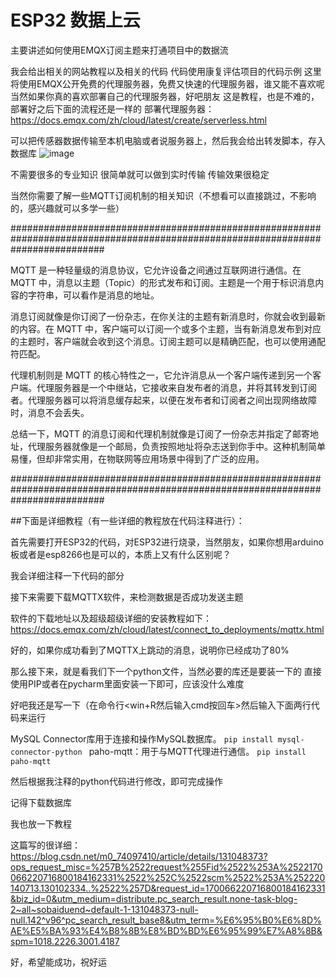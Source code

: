 # ESP32 数据上云
主要讲述如何使用EMQX订阅主题来打通项目中的数据流


我会给出相关的网站教程以及相关的代码
代码使用康复评估项目的代码示例
这里将使用EMQX公开免费的代理服务器，免费又快速的代理服务器，谁又能不喜欢呢
当然如果你真的喜欢部署自己的代理服务器，好吧朋友
这是教程，也是不难的，部署好之后下面的流程还是一样的
部署代理服务器：https://docs.emqx.com/zh/cloud/latest/create/serverless.html


可以把传感器数据传输至本机电脑或者说服务器上，然后我会给出转发脚本，存入数据库
![image](https://github.com/Innovation-Pulse/data-transmission/assets/144523816/f786e2ba-0def-4e11-9ae7-2c641089bd7a)


不需要很多的专业知识
很简单就可以做到实时传输
传输效果很稳定

当然你需要了解一些MQTT订阅机制的相关知识（不想看可以直接跳过，不影响的，感兴趣就可以多学一些）

#################################################################################################################################

MQTT 是一种轻量级的消息协议，它允许设备之间通过互联网进行通信。在 MQTT 中，消息以主题（Topic）的形式发布和订阅。主题是一个用于标识消息内容的字符串，可以看作是消息的地址。

消息订阅就像是你订阅了一份杂志，在你关注的主题有新消息时，你就会收到最新的内容。在 MQTT 中，客户端可以订阅一个或多个主题，当有新消息发布到对应的主题时，客户端就会收到这个消息。订阅主题可以是精确匹配，也可以使用通配符匹配。

代理机制则是 MQTT 的核心特性之一，它允许消息从一个客户端传递到另一个客户端。代理服务器是一个中继站，它接收来自发布者的消息，并将其转发到订阅者。代理服务器可以将消息缓存起来，以便在发布者和订阅者之间出现网络故障时，消息不会丢失。

总结一下，MQTT 的消息订阅和代理机制就像是订阅了一份杂志并指定了邮寄地址，代理服务器就像是一个邮局，负责按照地址将杂志送到你手中。这种机制简单易懂，但却非常实用，在物联网等应用场景中得到了广泛的应用。

#################################################################################################################################

##下面是详细教程（有一些详细的教程放在代码注释进行）：

首先需要打开ESP32的代码，对ESP32进行烧录，当然朋友，如果你想用arduino板或者是esp8266也是可以的，本质上又有什么区别呢？

我会详细注释一下代码的部分

接下来需要下载MQTTX软件，来检测数据是否成功发送主题

软件的下载地址以及超级超级详细的安装教程如下：
https://docs.emqx.com/zh/cloud/latest/connect_to_deployments/mqttx.html

好的，如果你成功看到了MQTTX上跳动的消息，说明你已经成功了80%

那么接下来，就是看我们下一个python文件，当然必要的库还是要装一下的
直接使用PIP或者在pycharm里面安装一下即可，应该没什么难度

好吧我还是写一下（在命令行<win+R然后输入cmd按回车>然后输入下面两行代码来运行

MySQL Connector库用于连接和操作MySQL数据库。
`pip install mysql-connector-python
`
paho-mqtt：用于与MQTT代理进行通信。
`pip install paho-mqtt`

然后根据我注释的python代码进行修改，即可完成操作

记得下载数据库

我也放一下教程

这篇写的很详细：https://blog.csdn.net/m0_74097410/article/details/131048373?ops_request_misc=%257B%2522request%255Fid%2522%253A%2522170066220716800184162331%2522%252C%2522scm%2522%253A%252220140713.130102334..%2522%257D&request_id=170066220716800184162331&biz_id=0&utm_medium=distribute.pc_search_result.none-task-blog-2~all~sobaiduend~default-1-131048373-null-null.142^v96^pc_search_result_base8&utm_term=%E6%95%B0%E6%8D%AE%E5%BA%93%E4%B8%8B%E8%BD%BD%E6%95%99%E7%A8%8B&spm=1018.2226.3001.4187

好，希望能成功，祝好运

